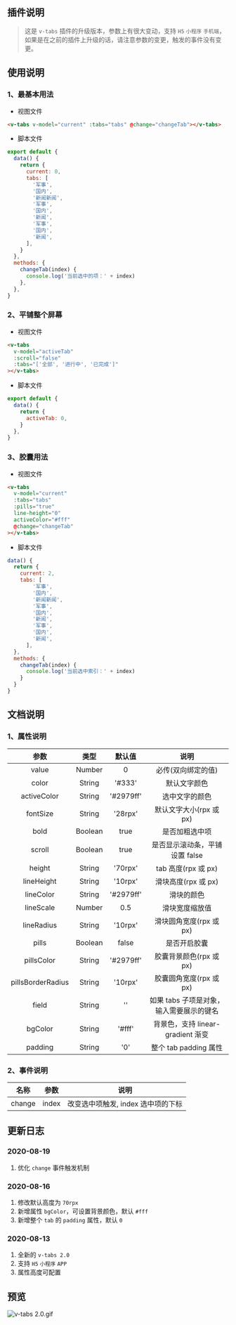 ## 插件说明

> 这是 `v-tabs` 插件的升级版本，参数上有很大变动，支持 `H5` `小程序` `手机端`，如果是在之前的插件上升级的话，请注意参数的变更，触发的事件没有变更。

## 使用说明

### 1、最基本用法

- 视图文件

```html
<v-tabs v-model="current" :tabs="tabs" @change="changeTab"></v-tabs>
```

- 脚本文件

```js
export default {
  data() {
    return {
      current: 0,
      tabs: [
        '军事',
        '国内',
        '新闻新闻',
        '军事',
        '国内',
        '新闻',
        '军事',
        '国内',
        '新闻',
      ],
    }
  },
  methods: {
    changeTab(index) {
      console.log('当前选中的项：' + index)
    },
  },
}
```

### 2、平铺整个屏幕

- 视图文件

```html
<v-tabs
  v-model="activeTab"
  :scroll="false"
  :tabs="['全部', '进行中', '已完成']"
></v-tabs>
```

- 脚本文件

```js
export default {
  data() {
    return {
      activeTab: 0,
    }
  },
}
```

### 3、胶囊用法

- 视图文件

```html
<v-tabs
  v-model="current"
  :tabs="tabs"
  :pills="true"
  line-height="0"
  activeColor="#fff"
  @change="changeTab"
></v-tabs>
```

- 脚本文件

```js
data() {
  return {
    current: 2,
    tabs: [
        '军事',
        '国内',
        '新闻新闻',
        '军事',
        '国内',
        '新闻',
        '军事',
        '国内',
        '新闻',
      ],
  },
  methods: {
    changeTab(index) {
      console.log('当前选中索引：' + index)
    }
  }
}
```

## 文档说明

### 1、属性说明

|       参数        |  类型   |  默认值   |                   说明                   |
| :---------------: | :-----: | :-------: | :--------------------------------------: |
|       value       | Number  |     0     |            必传(双向绑定的值)            |
|       color       | String  |  '#333'   |               默认文字颜色               |
|    activeColor    | String  | '#2979ff' |              选中文字的颜色              |
|     fontSize      | String  |  '28rpx'  |         默认文字大小(rpx 或 px)          |
|       bold        | Boolean |   true    |              是否加粗选中项              |
|      scroll       | Boolean |   true    |      是否显示滚动条，平铺设置 false      |
|      height       | String  |  '70rpx'  |           tab 高度(rpx 或 px)            |
|    lineHeight     | String  |  '10rpx'  |           滑块高度(rpx 或 px)            |
|     lineColor     | String  | '#2979ff' |                滑块的颜色                |
|     lineScale     | Number  |    0.5    |              滑块宽度缩放值              |
|    lineRadius     | String  |  '10rpx'  |         滑块圆角宽度(rpx 或 px)          |
|       pills       | Boolean |   false   |               是否开启胶囊               |
|    pillsColor     | String  | '#2979ff' |         胶囊背景颜色(rpx 或 px)          |
| pillsBorderRadius | String  |  '10rpx'  |         胶囊圆角宽度(rpx 或 px)          |
|       field       | String  |    ''     | 如果 tabs 子项是对象，输入需要展示的键名 |
|      bgColor      | String  |  '#fff'   |    背景色，支持 linear-gradient 渐变     |
|      padding      | String  |    '0'    |          整个 tab padding 属性           |

### 2、事件说明

|  名称  | 参数  |                说明                |
| :----: | :---: | :--------------------------------: |
| change | index | 改变选中项触发, index 选中项的下标 |

## 更新日志

### 2020-08-19

1. 优化 `change` 事件触发机制

### 2020-08-16

1. 修改默认高度为 `70rpx`
2. 新增属性 `bgColor`，可设置背景颜色，默认 `#fff`
3. 新增整个 `tab` 的 `padding` 属性，默认 `0`

### 2020-08-13

1. 全新的 `v-tabs 2.0`
2. 支持 `H5` `小程序` `APP`
3. 属性高度可配置

## 预览

![v-tabs 2.0.gif](https://tva1.sinaimg.cn/large/007S8ZIlgy1ghsv40mj76g30ai0i2tsd.gif)
